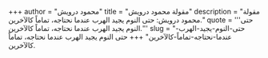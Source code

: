 +++
author = "محمود درويش"
title = "مقولة محمود درويش"
description = "مقولة محمود درويش: حتى النوم يجيد الهرب عندما نحتاجه، تماماً كالآخرين."
quote = '''حتى النوم يجيد الهرب عندما نحتاجه، تماماً كالآخرين.''' 
slug = "حتى-النوم-يجيد-الهرب-عندما-نحتاجه-تماماً-كالآخرين"
+++
حتى النوم يجيد الهرب عندما نحتاجه، تماماً كالآخرين.
